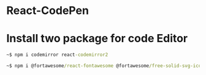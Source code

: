 # React-CodePen

# Install two package for code Editor

```cmd
~$ npm i codemirror react-codemirror2
```

```cmd
~$ npm i @fortawesome/react-fontawesome @fortawesome/free-solid-svg-icons @fortawesome/fontawesome-svg-core
```
